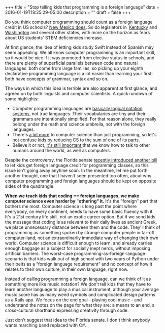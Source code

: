 +++
title = "Stop telling kids that programming is a foreign language"
date = 2016-01-19T18:25:29-05:00
description = ""
draft = false
+++

Do you think computer programming should count as a foreign language credit in US schools? <a href="https://www.washingtonpost.com/blogs/govbeat/wp/2014/01/28/states-could-count-computer-programming-as-foreign-language-skill/">New Mexico does</a>. So do legislators in  <a href="https://www.middleburyinteractive.com/blog/coding-v-foreign-languages-do-we-really-have-choose">Kentucky</a> and <a href="http://arstechnica.com/tech-policy/2015/02/washington-lawmakers-want-computer-science-to-count-as-foreign-language/">Washington</a> and several other states, with more on the horizon as fears about US students' STEM deficiencies increase.

At first glance, the idea of letting kids study Swift instead of Spanish may seem appealing. We all know computer programming is an important skill, so it would be nice if it was promoted from elective status in schools, and there are plenty of superficial parallels between code and natural languages: both come from large families, so picking up your eighth declarative programming language is a lot easier than learning your first; both have concepts of grammar, syntax and so on.

The ways in which this idea is terrible are also apparent at first glance, and agreed on by both linguists and computer scientists. A quick rundown of some highlights:

<!--more-->
<ul>
	<li>Computer programming languages are <a href="https://www.utm.edu/staff/globeg/code.shtml">basically logical notation systems</a>, not true languages. Their vocabularies are tiny and their grammars are intentionally simplified. For that reason alone, they really belong under the math and science umbrella, not with the foreign languages.</li>
	<li>There's <a href="http://blog.code.org/post/75129943201/language">a lot more</a> to computer science than just programming, so let's not confuse kids by reducing CS to the sum of one of its parts.</li>
	<li>Believe it or not, <a href="http://www.huffingtonpost.com/stacie-nevadomski-berdan/computer-science-is-not-a_b_4823691.html">it's still important </a>that we know how to talk to other humans around the world, as well as computers.</li>
</ul>
Despite the controversy, the Florida senate <a href="http://www.miamiherald.com/news/local/education/article47876135.html">recently introduced another bill</a> to let kids get foreign language credit for programming classes, so this issue isn't going away anytime soon. In the meantime, let me put forth another thought, one that I haven't seen presented too often, about why computer programming and foreign languages should be kept on opposite sides of the quadrangle.

<strong>When we teach kids that coding == foreign languages, we make computer science even harder by "othering" it.</strong>
It's the "foreign" part that bothers me most. Computer science is long past the point where everybody, on every continent, needs to have some basic fluency with it. It's a 21st century life skill, not an exotic career option. But if we send kids the message that coding is as relevant to their daily lives as ancient Greek, we place unnecessary distance between them and the code. They'll think of programming as something spoken by strange computer people in far-off computer-land, not an extraordinarily immediate way of changing their own world. Computer science is difficult enough to learn, and already carries enough baggage as a subject for socially inept nerds, without imposing artificial barriers. The worst-case programming-as-foreign-language scenario is that kids walk out of high school with two years of Python under their belts as a "foreign language requirement" and no concept of how it relates to their own culture, in their own language, right now.

Instead of calling programming a foreign language, can we think of it as something more like music notation? We don't tell kids that they have to learn another language to play a musical instrument, although your average music score has as many weird symbols and complicated design patterns as a Rails app. We focus on the end goal - playing cool music - and understand the notes on the page for what they are: a means to an end, a cross-cultural shorthand expressing creativity through code.

Just don't suggest that idea to the Florida senate. I don't think anybody wants marching band replaced with C#.